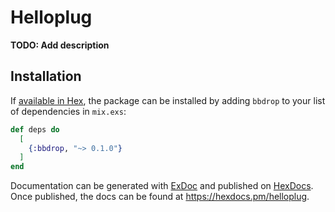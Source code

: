 # Helloplug

**TODO: Add description**

## Installation

If [available in Hex](https://hex.pm/docs/publish), the package can be installed
by adding `bbdrop` to your list of dependencies in `mix.exs`:

```elixir
def deps do
  [
    {:bbdrop, "~> 0.1.0"}
  ]
end
```

Documentation can be generated with [ExDoc](https://github.com/elixir-lang/ex_doc)
and published on [HexDocs](https://hexdocs.pm). Once published, the docs can
be found at <https://hexdocs.pm/helloplug>.

